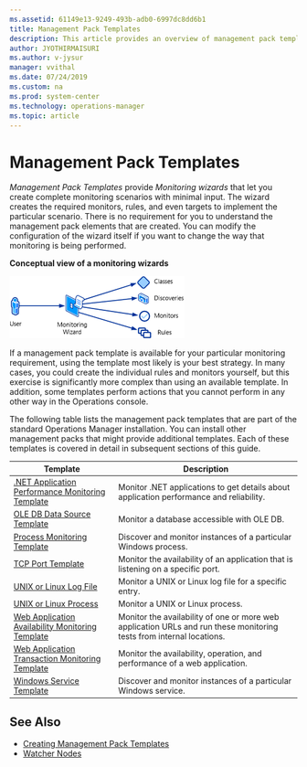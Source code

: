 ```yaml
---
ms.assetid: 61149e13-9249-493b-adb0-6997dc8dd6b1
title: Management Pack Templates
description: This article provides an overview of management pack templates
author: JYOTHIRMAISURI
ms.author: v-jysur
manager: vvithal
ms.date: 07/24/2019
ms.custom: na
ms.prod: system-center
ms.technology: operations-manager
ms.topic: article
---
```


# Management Pack Templates

_Management Pack Templates_ provide _Monitoring wizards_ that let you create complete monitoring scenarios with minimal input. The wizard creates the required monitors, rules, and even targets to implement the particular scenario. There is no requirement for you to understand the management pack elements that are created. You can modify the configuration of the wizard itself if you want to change the way that monitoring is being performed.

**Conceptual view of a monitoring wizards**

![Conceptual view of monitoring wizard](./media/conceptual-view-monitoring-wizard.png)

If a management pack template is available for your particular monitoring requirement, using the template most likely is your best strategy. In many cases, you could create the individual rules and monitors yourself, but this exercise is significantly more complex than using an available template. In addition, some templates perform actions that you cannot perform in any other way in the Operations console.

The following table lists the management pack templates that are part of the standard Operations Manager installation. You can install other management packs that might provide additional templates. Each of these templates is covered in detail in subsequent sections of this guide.

| Template | Description |
| --- | --- |
| [.NET Application Performance Monitoring Template](net-application-performance-monitoring-template.md) | Monitor .NET applications to get details about application performance and reliability. |
| [OLE DB Data Source Template](ole-db-datasource-template.md) | Monitor a database accessible with OLE DB. |
| [Process Monitoring Template](process-monitoring-template.md) | Discover and monitor instances of a particular Windows process. |
| [TCP Port Template](tcp-port-template.md) | Monitor the availability of an application that is listening on a specific port. |
| [UNIX or Linux Log File](unix-linux-logfile.md) | Monitor a UNIX or Linux log file for a specific entry. |
| [UNIX or Linux Process](unix-linux-process.md) | Monitor a UNIX or Linux process. |
| [Web Application Availability Monitoring Template](web-application-availability-monitoring-template.md) | Monitor the availability of one or more web application URLs and run these monitoring tests from internal locations. |
| [Web Application Transaction Monitoring Template](web-application-transaction-monitoring-template.md) | Monitor the availability, operation, and performance of a web application. |
| [Windows Service Template](windows-service-template.md) | Discover and monitor instances of a particular Windows service. |

## See Also

- [Creating Management Pack Templates](creating-management-pack-templates.md)
- [Watcher Nodes](https://docs.microsoft.com/en-us/previous-versions/system-center/system-center-2012-R2/hh457584%28v%3dsc.12%29)
